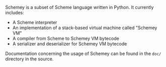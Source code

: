 Schemey is a subset of Scheme language written in Python. It currently includes:

* A Scheme interpreter
* An implementation of a stack-based virtual machine called "Schemey VM"
* A compiler from Scheme to Schemey VM bytecode
* A serializer and deserializer for Schemey VM bytecode

Documentation concerning the usage of Schemey can be found in the ``doc/`` directory
in the source.
